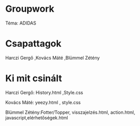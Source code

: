 # Groupwork
Téma: ADIDAS

# Csapattagok
Harczi Gergő ,Kovács Máté ,Blümmel Zétény

# Ki mit csinált

Harczi Gergő: History.html ,Style.css

Kovács Máté: yeezy.html , style.css

Blümmel Zétény:Fotter/Topper, visszajelzés.html, action.html, javascript,elérhetőségek.html
